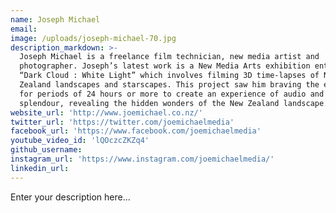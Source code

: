 ```yaml
---
name: Joseph Michael
email:
image: /uploads/joseph-michael-70.jpg
description_markdown: >-
  Joseph Michael is a freelance film technician, new media artist and
  photographer. Joseph’s latest work is a New Media Arts exhibition entitled
  “Dark Cloud : White Light” which involves filming 3D time-lapses of New
  Zealand landscapes and starscapes. This project saw him braving the elements
  for periods of 24 hours or more to create an experience of audio and visual
  splendour, revealing the hidden wonders of the New Zealand landscape.
website_url: 'http://www.joemichael.co.nz/'
twitter_url: 'https://twitter.com/joemichaelmedia'
facebook_url: 'https://www.facebook.com/joemichaelmedia'
youtube_video_id: 'lQOczcZKZq4'
github_username:
instagram_url: 'https://www.instagram.com/joemichaelmedia/'
linkedin_url:
---
```


Enter your description here...
